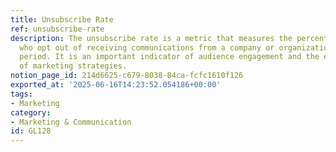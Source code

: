 ```yaml
---
title: Unsubscribe Rate
ref: unsubscribe-rate
description: The unsubscribe rate is a metric that measures the percentage of subscribers
  who opt out of receiving communications from a company or organization over a specific
  period. It is an important indicator of audience engagement and the effectiveness
  of marketing strategies.
notion_page_id: 214d6625-c679-8038-84ca-fcfc1610f126
exported_at: '2025-06-16T14:23:52.054186+00:00'
tags:
- Marketing
category:
- Marketing & Communication
id: GL128
---
```


